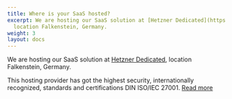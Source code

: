 ```yaml
---
title: Where is your SaaS hosted?
excerpt: We are hosting our SaaS solution at [Hetzner Dedicated](https://www.hetzner.com),
  location Falkenstein, Germany.
weight: 3
layout: docs
---
```

We are hosting our SaaS solution at [Hetzner Dedicated](https://www.hetzner.com), location Falkenstein, Germany.

This hosting provider has got the highest security, internationally recognized, standards and certifications DIN ISO/IEC 27001. [Read more](https://www.hetzner.com/unternehmen/zertifizierung/)